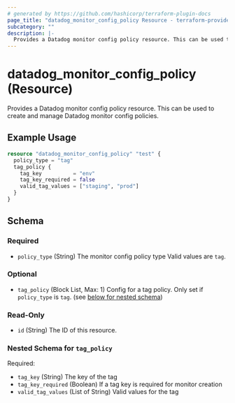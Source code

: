 ```yaml
---
# generated by https://github.com/hashicorp/terraform-plugin-docs
page_title: "datadog_monitor_config_policy Resource - terraform-provider-datadog"
subcategory: ""
description: |-
  Provides a Datadog monitor config policy resource. This can be used to create and manage Datadog monitor config policies.
---
```


# datadog_monitor_config_policy (Resource)

Provides a Datadog monitor config policy resource. This can be used to create and manage Datadog monitor config policies.

## Example Usage

```terraform
resource "datadog_monitor_config_policy" "test" {
  policy_type = "tag"
  tag_policy {
    tag_key          = "env"
    tag_key_required = false
    valid_tag_values = ["staging", "prod"]
  }
}
```

<!-- schema generated by tfplugindocs -->
## Schema

### Required

- `policy_type` (String) The monitor config policy type Valid values are `tag`.

### Optional

- `tag_policy` (Block List, Max: 1) Config for a tag policy. Only set if `policy_type` is `tag`. (see [below for nested schema](#nestedblock--tag_policy))

### Read-Only

- `id` (String) The ID of this resource.

<a id="nestedblock--tag_policy"></a>
### Nested Schema for `tag_policy`

Required:

- `tag_key` (String) The key of the tag
- `tag_key_required` (Boolean) If a tag key is required for monitor creation
- `valid_tag_values` (List of String) Valid values for the tag


